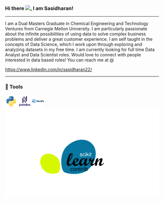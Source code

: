 ### Hi there <img src="https://raw.githubusercontent.com/MartinHeinz/MartinHeinz/master/wave.gif" width="30px">, I am Sasidharan!

-------

I am a Dual Masters Graduate in Chemical Engineering and Technology Ventures from Carnegie Mellon University. I am particularly passionate about the infinite possibilities of using data to solve complex business problems and deliver a great customer experience. I am self taught in the concepts of Data Science, which I work upon through exploring and analyzing datasets in my free time. I am currently looking for full time Data Analyst and Data Scientist roles. Would love to connect with people interested in data based roles! You can reach me at @ 

https://www.linkedin.com/in/sasidharan22/

------
### 🧰 Tools

[<img alt="Python Logo" width="40px" src="https://github.com/devicons/devicon/blob/master/icons/python/python-original.svg" />](https://www.python.org/)
[<img alt="Pandas" width="40px" src="https://github.com/devicons/devicon/blob/master/icons/pandas/pandas-original-wordmark.svg" />](https://pandas.pydata.org/)
[<img alt="Numpy" width="40px" src="https://github.com/devicons/devicon/blob/master/icons/numpy/numpy-original-wordmark.svg" />](https://numpy.org/)
[<img alt="Scikit Learn"  src="https://github.com/chkoar/sklearn-contrib-logo/blob/master/logo8.svg" />](https://scikit-learn.org/)


<!--
**Sasidharan25/Sasidharan25** is a ✨ _special_ ✨ repository because its `README.md` (this file) appears on your GitHub profile.

Here are some ideas to get you started:

- 🔭 I’m currently working on ...
- 🌱 I’m currently learning ...
- 👯 I’m looking to collaborate on ...
- 🤔 I’m looking for help with ...
- 💬 Ask me about ...
- 📫 How to reach me: ...
- 😄 Pronouns: ...
- ⚡ Fun fact: ...
-->
